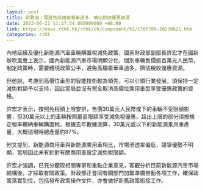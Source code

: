 ```yaml
---
layout: post
title: 財政部：需避免高檔豪華車過多　擠佔稅收優惠資源
date: 2023-06-21 11:37:34.000000000 +08:00
link: https://news.rthk.hk/rthk/ch/component/k2/1705709-20230621.htm
categories: rthk
---
```


內地延續及優化新能源汽車車輛購置稅減免政策，國家財政部副部長許宏才在國新辦吹風會上表示，國內新能源汽車市場明顯分化，個別車輛售價逾百萬元人民幣，制定政策時，需要體現政策公平，避免高檔豪華車過多，擠佔稅收優惠資源。

但他說，考慮到高價位車型的智能技術較為領先，可以引領行業發展，須保持一定減免稅額予以支持，因此當局並沒有完全取消高價位乘用車型享受優惠政策的資格。

許宏才表示，按照免稅額上限安排，售價30萬元人民幣或下的車輛不受限額影響，但30萬元以上的車輛按照最高限額享受減免稅優惠，超出上限的部分須按規定稅率繳納車輛購置稅。根據去年數據測算，30萬元或以下的新能源乘用車產量，大概佔現時總產量約87%。

他又提到，新能源商用車與新能源乘用車相比，市場滲透率偏低，競爭優勢不明顯，當局因此未有針對有關商用車設定減免稅限額。

許宏才強調，已充分聽取相關專家和重點企業意見，客觀分析目前新能源汽車市場結構後，才採取有關政策。財政部正會同有關部門加緊準備推動各項工作，確保政策落實到位，包括發布政策操作文件，亦會做好新舊政策銜接工作。
